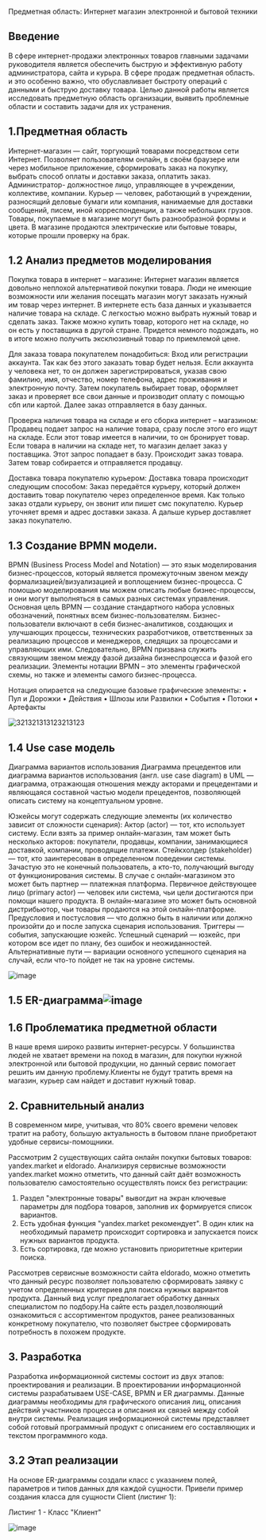 Предметная область: Интернет магазин электронной и бытовой техники
## Введение
В сфере интернет-продажи электронных товаров главными задачами руководителя является обеспечить быструю и эффективную работу администратора, сайта и курьра. В сфере продаж предметная область.
и это особенно важно, что обуславливает быстроту операций с данными и быструю доставку товара.
Целью данной работы является исследовать предметную область организации, выявить проблемные области и составить задачи для их устранения.
 
## 1.Предметная область
Интернет-магазин — сайт, торгующий товарами посредством сети Интернет. Позволяет пользователям онлайн, в своём браузере или через мобильное приложение, сформировать заказ на покупку, выбрать способ оплаты и доставки заказа, оплатить заказ.
Администратор- должностное лицо, управляющее в учреждении, коллективе, компании.
Курьер — человек, работающий в учреждении, разносящий деловые бумаги или компания, нанимаемые для доставки сообщений, писем, иной корреспонденции, а также небольших грузов.
Товары, покупаемые в магазине могут быть разнообразной формы и цвета. В магазине продаются электрические или бытовые товары, которые прошли проверку на брак.

## 1.2 Анализ предметов моделирования
Покупка товара в интернет – магазине:
Интернет магазин является довольно неплохой альтернативой покупки товара. Люди не имеющие возможности или желания посещать магазин могут заказать нужный им товар через интернет. В интернете есть база данных и указывается наличие товара на складе. С легкостью можно выбрать нужный товар и сделать заказ. Также можно купить товар, которого нет на складе, но он есть у поставщика в другой стране. Придется немного подождать, но в итоге можно получить эксклюзивный товар по приемлемой цене.

Для заказа товара покупателем понадобиться:
Вход или регистрации аккаунта. Так как без этого заказать товар будет нельзя. Если аккаунта у человека нет, то он должен зарегистрироваться, указав свою фамилию, имя, отчество, номер телефона, адрес проживания и электронную почту. Затем покупатель выбирает товар, оформляет заказ и проверяет все свои данные и производит оплату с помощью сбп или картой. Далее заказ отправляется в базу данных.

Проверка наличия товара на складе и его сборка интернет – магазином:
Продавец подает запрос на наличие товара, сразу после этого его ищут на складе. Если этот товар имеется в наличии, то он бронирует товар. Если товара в наличии на складе нет, то магазин делает заказ у поставщика. Этот запрос попадает в базу. Происходит заказ товара. Затем товар собирается и отправляется продавцу.

Доставка товара покупателю курьером:
Доставка товара происходит следующим способом: Заказ передаётся курьеру, который должен доставить товар покупателю через определенное время. Как только заказ отдали курьеру, он звонит или пишет смс покупателю. Курьер уточняет время и адрес доставки заказа. А дальше курьер доставляет заказ покупателю.

## 1.3 Создание BPMN модели.
BPMN (Business Process Model and Notation) — это язык моделирования бизнес-процессов, который является промежуточным звеном между формализацией/визуализацией и воплощением бизнес-процесса. С помощью моделирования мы можем описать любые бизнес-процессы, и они могут выполняться в самых разных системах управления.
Основная цель BPMN — создание стандартного набора условных обозначений, понятных всем бизнес-пользователям. Бизнес-пользователи включают в себя бизнес-аналитиков, создающих и улучшающих процессы, технических разработчиков, ответственных за реализацию процессов и менеджеров, следящих за процессами и управляющих ими. Следовательно, BPMN призвана служить связующим звеном между фазой дизайна бизнеспроцесса и фазой его реализации.
Элементы нотации BPMN – это элементы графической схемы, но также и элементы самого бизнес-процесса.

Нотация опирается на следующие базовые графические элементы:
• Пул и Дорожки
• Действия
• Шлюзы или Развилки
• События
• Потоки
• Артефакты

![321321313123213123](https://user-images.githubusercontent.com/105587997/201195401-4c47da58-030e-4e83-8b6d-b971266a925a.png)


## 1.4 Use case модель
Диаграмма вариантов использования
Диаграмма прецедентов или диаграмма вариантов использования (англ. use case diagram) в UML — диаграмма, отражающая отношения между акторами и прецедентами и являющаяся составной частью модели прецедентов, позволяющей описать систему на концептуальном уровне.

Юзкейсы могут содержать следующие элементы (их количество зависит от сложности сценария):
Актор (actor) — тот, кто использует систему. Если взять за пример онлайн-магазин, там может быть несколько акторов: покупатели, продавцы, компании, занимающиеся доставкой, компании, проводящие платежи.
Стейкхолдер (stakeholder) — тот, кто заинтересован в определенном поведении системы. Зачастую это не конечный пользователь, а кто-то, получающий выгоду от функционирования системы. В случае с онлайн-магазином это может быть партнер — платежная платформа.
Первичное действующее лицо (primary actor) — человек или система, чьи цели достигаются при помощи нашего продукта. В онлайн-магазине это может быть основной дистрибьютор, чьи товары продаются на этой онлайн-платформе.
Предусловия и постусловия — что должно быть в наличии или должно произойти до и после запуска сценария использования.
Триггеры — события, запускающие юзкейс.
Успешный сценарий — юзкейс, при котором все идет по плану, без ошибок и неожиданностей.
Альтернативные пути — вариации основного успешного сценария на случай, если что-то пойдет не так на уровне системы.

![image](https://user-images.githubusercontent.com/105587997/193074254-a62b42d0-cd13-487f-8e51-c8bf7edd6f1c.png)

## 1.5 ER-диаграмма![image](https://user-images.githubusercontent.com/105587997/201217444-e2dcdcaf-32d2-406b-ba97-c85116babbd4.png)


## 1.6 Проблематика предметной области
В наше время широко развиты интернет-ресурсы. У большинства людей не хватает времени на поход в магазин, для покупки нужной электронной или бытовой продукции, но данный сервис помогает решить им данную проблему.Клиенты не будут тратить время на магазин, курьер сам найдет и доставит нужный товар.

## 2. Сравнительный анализ
В современном мире, учитывая, что 80% своего времени человек тратит на работу, большую актуальность в бытовом плане приобретают удобные сервисы-помощники.

Рассмотрим 2 существующих сайта онлайн покупки бытовых товаров: yandex.market и eldorado. Анализируя сервисные возможности yandex.market можно отметить, что данный сайт даёт возможность пользователю самостоятельно осуществлять поиск без регистрации:

1. Раздел "электронные товары" вывогдит на экран ключевые параметры для подбора товаров, заполнив их формируется список вариантов.
2. Есть удобная функция "yandex.market рекомендует". В один клик на необходимый параметр происходит сортировка и запускается поиск нужных вариантов продукта.
3. Есть сортировка, где можно установить приоритетные критерии поиска.

Рассмотрев сервисные возможности сайта eldorado, можно отметить что данный ресурс позволяет пользователю сформировать заявку с учетом определенных критериев для поиска нужных вариантов продукта. Данный вид услуг предполагает обработку данных специалистом по подбору.На сайте есть раздел,позволяющий ознакомиться с ассортиментом продуктов, ранее реализованных конкретному покупателю, что позволяет быстрее сформировать потребность в похожем продукте.

## 3. Разработка
Разработка информационной системы состоит из двух этапов: проектирования и реализации. В проектировании информационной системы разрабатываем USE-CASE, BPMN и ER диаграммы. Данные диаграммы необходимы для графического описания лиц, описания действий участников процесса и описания их связей между собой внутри системы. Реализация информационной системы представляет собой готовый программный продукт с описанием его составляющих и текстом программного кода.

## 3.2 Этап реализации
На основе ER-диаграммы создали класс с указанием полей, параметров и типов данных для каждой сущности. Привели пример создания класса для сущности Client (листинг 1):

Листинг 1 - Класс "Клиент"

![image](https://user-images.githubusercontent.com/105587997/201220859-9610e900-0681-45c5-842a-77bbbfd1e99f.png)





